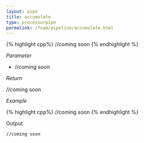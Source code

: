 ```yaml
---
layout: pipe
title: accumulate
type: processorpipe
permalink: /foam/pipeline/accumulate.html
---
```



{% highlight cpp%}
//coming soon
{% endhighlight %}

*Parameter*

- //coming soon

*Return*

//coming soon

*Example*

{% highlight cpp%}
//coming soon
{% endhighlight %}

Output

    //coming soon
